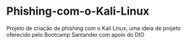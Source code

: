 # Phishing-com-o-Kali-Linux
Projeto de criação de phishing com o Kali Linux, uma ideia de projeto oferecido pelo Bootcamp Santander com apoio do DIO
